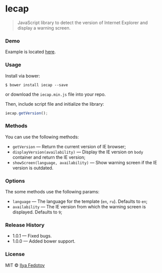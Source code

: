 # Iecap

> JavaScript library to detect the version of Internet Explorer and display a warning screen.

### Demo

Example is located [here](http://fedotov.work/iecap/).

### Usage

Install via bower:

```
$ bower install iecap --save
```

or download the `iecap.min.js` file into your repo.

Then, include script file and initialize the library:

```js
iecap.getVersion();
```

### Methods

You can use the following methods:

* `getVersion` — Return the current version of IE browser;
* `displayVersion(availability)` — Display the IE version on `body` container and return the IE version;
* `showScreen(language, availability)` — Show warning screen if the IE version is outdated.

### Options

The some methods use the following params:

* `language` — The language for the template (`en`, `ru`). Defaults to `en`;
* `availability` — The IE version from which the warning screen is displayed. Defaults to `9`;

### Release History

* 1.0.1 — Fixed bugs.
* 1.0.0 — Added bower support.

### License

MIT © [Ilya Fedotov](http://fedotov.me)